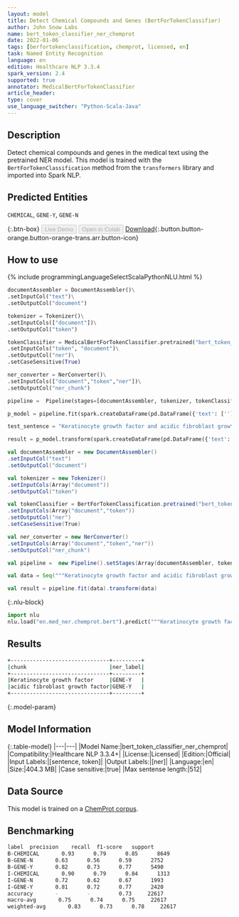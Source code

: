 ```yaml
---
layout: model
title: Detect Chemical Compounds and Genes (BertForTokenClassifier)
author: John Snow Labs
name: bert_token_classifier_ner_chemprot
date: 2022-01-06
tags: [berfortokenclassification, chemprot, licensed, en]
task: Named Entity Recognition
language: en
edition: Healthcare NLP 3.3.4
spark_version: 2.4
supported: true
annotator: MedicalBertForTokenClassifier
article_header:
type: cover
use_language_switcher: "Python-Scala-Java"
---
```



## Description


Detect chemical compounds and genes in the medical text using the pretrained NER model. This model is trained with the `BertForTokenClassification` method from the `transformers` library and imported into Spark NLP.


## Predicted Entities


`CHEMICAL`, `GENE-Y`, `GENE-N`


{:.btn-box}
<button class="button button-orange" disabled>Live Demo</button>
<button class="button button-orange" disabled>Open in Colab</button>
[Download](https://s3.amazonaws.com/auxdata.johnsnowlabs.com/clinical/models/bert_token_classifier_ner_chemprot_en_3.3.4_2.4_1641471274375.zip){:.button.button-orange.button-orange-trans.arr.button-icon}


## How to use






<div class="tabs-box" markdown="1">
{% include programmingLanguageSelectScalaPythonNLU.html %}

```python
documentAssembler = DocumentAssembler()\
.setInputCol("text")\
.setOutputCol("document")

tokenizer = Tokenizer()\
.setInputCols(["document"])\
.setOutputCol("token")

tokenClassifier = MedicalBertForTokenClassifier.pretrained("bert_token_classifier_ner_chemprot", "en", "clinical/models")\
.setInputCols("token", "document")\
.setOutputCol("ner")\
.setCaseSensitive(True)

ner_converter = NerConverter()\
.setInputCols(["document","token","ner"])\
.setOutputCol("ner_chunk")

pipeline =  Pipeline(stages=[documentAssembler, tokenizer, tokenClassifier, ner_converter])

p_model = pipeline.fit(spark.createDataFrame(pd.DataFrame({'text': ['']})))

test_sentence = "Keratinocyte growth factor and acidic fibroblast growth factor are mitogens for primary cultures of mammary epithelium."

result = p_model.transform(spark.createDataFrame(pd.DataFrame({'text': [test_sentence]})))
```
```scala
val documentAssembler = new DocumentAssembler()
.setInputCol("text")
.setOutputCol("document")

val tokenizer = new Tokenizer()
.setInputCols(Array("document"))
.setOutputCol("token")

val tokenClassifier = BertForTokenClassification.pretrained("bert_token_classifier_ner_chemprot", "en", "clinical/models")
.setInputCols(Array("document","token"))
.setOutputCol("ner")
.setCaseSensitive(True)

val ner_converter = new NerConverter()
.setInputCols(Array("document","token","ner"))
.setOutputCol("ner_chunk")

val pipeline =  new Pipeline().setStages(Array(documentAssembler, tokenizer, tokenClassifier, ner_converter))

val data = Seq("""Keratinocyte growth factor and acidic fibroblast growth factor are mitogens for primary cultures of mammary epithelium.""").toDS.toDF("text")

val result = pipeline.fit(data).transform(data)
```


{:.nlu-block}
```python
import nlu
nlu.load("en.med_ner.chemprot.bert").predict("""Keratinocyte growth factor and acidic fibroblast growth factor are mitogens for primary cultures of mammary epithelium.""")
```

</div>


## Results


```bash
+-------------------------------+---------+
|chunk                          |ner_label|
+-------------------------------+---------+
|Keratinocyte growth factor     |GENE-Y   |
|acidic fibroblast growth factor|GENE-Y   |
+-------------------------------+---------+
```


{:.model-param}
## Model Information


{:.table-model}
|---|---|
|Model Name:|bert_token_classifier_ner_chemprot|
|Compatibility:|Healthcare NLP 3.3.4+|
|License:|Licensed|
|Edition:|Official|
|Input Labels:|[sentence, token]|
|Output Labels:|[ner]|
|Language:|en|
|Size:|404.3 MB|
|Case sensitive:|true|
|Max sentense length:|512|


## Data Source


This model is trained on a [ChemProt corpus](https://biocreative.bioinformatics.udel.edu/).


## Benchmarking


```bash
label  precision    recall  f1-score   support
B-CHEMICAL       0.93      0.79      0.85      8649
B-GENE-N       0.63      0.56      0.59      2752
B-GENE-Y       0.82      0.73      0.77      5490
I-CHEMICAL       0.90      0.79      0.84      1313
I-GENE-N       0.72      0.62      0.67      1993
I-GENE-Y       0.81      0.72      0.77      2420
accuracy       -         -         0.73     22617
macro-avg       0.75      0.74      0.75     22617
weighted-avg       0.83      0.73      0.78     22617
```
